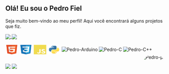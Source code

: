 ## Olá! Eu sou o Pedro Fiel

Seja muito bem-vindo ao meu perfil! Aqui você encontrará alguns projetos que fiz.

<div> 
<a href="#">
  <img height="230em" align="center" src="https://github-readme-stats.vercel.app/api?username=PedroFiel&repo=github-readme-stats" />
</a>
<a href="#">
  <img height="230em" align="center" src="https://github-readme-stats.vercel.app/api/top-langs?username=PedroFiel&repo=convoychat" />
</a>
</div>

<div style="display: inline_block"><br>
  <img align="center" alt="Pedro-HTML" height="30" width="40" src="https://raw.githubusercontent.com/devicons/devicon/master/icons/html5/html5-original.svg">
  <img align="center" alt="Pedro-CSS" height="30" width="40" src="https://raw.githubusercontent.com/devicons/devicon/master/icons/css3/css3-original.svg">
  <img align="center" alt="Pedro-Js" height="30" width="40" src="https://raw.githubusercontent.com/devicons/devicon/master/icons/javascript/javascript-plain.svg">
  <img align="center" alt="Pedro-Python" height="30" width="40" src="https://raw.githubusercontent.com/devicons/devicon/master/icons/python/python-original.svg">
  <img align="center" alt="Pedro-Arduino" height="30" width="40" src="https://cdn.jsdelivr.net/gh/devicons/devicon/icons/arduino/arduino-original.svg">
  <img align="center" alt="Pedro-C" height="30" width="40" src="https://cdn.jsdelivr.net/gh/devicons/devicon/icons/c/c-original.svg">
  <img align="center" alt="Pedro-C++" height="30" width="40" src="https://cdn.jsdelivr.net/gh/devicons/devicon/icons/cplusplus/cplusplus-original.svg">
  <img align="right" alt="Pedro-pic" height="150" style="border-radius:50px;" src="https://cdn.discordapp.com/attachments/830907035696365588/1090714482579357786/WhatsApp_Image_2023-03-29_at_16.05.36.jpeg">
</div>

##

<div> 
  <a href="https://www.instagram.com/pedrofiel____/" target="_blank"><img src="https://img.shields.io/badge/-Instagram-%23E4405F?style=for-the-badge&logo=instagram&logoColor=white" target="_blank"></a>
  <a href="https://www.linkedin.com/in/pedro-freitas-fiel-bb9315250/" target="_blank"><img src="https://img.shields.io/badge/-LinkedIn-%230077B5?style=for-the-badge&logo=linkedin&logoColor=white" target="_blank"></a> 
  
</div>

